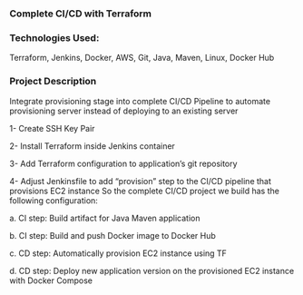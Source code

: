 ### Complete CI/CD with Terraform

### Technologies Used:

Terraform, Jenkins, Docker, AWS, Git, Java, Maven, Linux, Docker Hub

### Project Description

Integrate provisioning stage into complete CI/CD Pipeline to automate provisioning server instead of deploying to an existing server

1- Create SSH Key Pair

2- Install Terraform inside Jenkins container

3- Add Terraform configuration to application’s git repository

4- Adjust Jenkinsfile to add “provision” step to the CI/CD pipeline that provisions EC2 instance So the complete CI/CD project we build has the following configuration:

a. CI step: Build artifact for Java Maven application

b. CI step: Build and push Docker image to Docker Hub

c. CD step: Automatically provision EC2 instance using TF

d. CD step: Deploy new application version on the provisioned EC2 instance with Docker Compose
